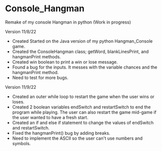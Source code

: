 # Console_Hangman
Remake of my console Hangman in python (Work in progress)

Version 11/8/22

- Created Started on the Java version of my python Hangman_Console game.
- Created the ConsoleHangman class; getWord, blankLinesPrint, and hangmanPrint methods.
- Created win boolean to print a win or lose message.
- Found a bug for the inputs. It messes with the variable chances and the hangmanPrint method.
- Need to test for more bugs.

Version 11/9/22

- Created an outer while loop to restart the game when the user wins or loses.
- Created 2 boolean variables endSwitch and restartSwitch to end the program while playing.
The user can also restart the game mid-game if the user wanted to have a fresh start.
- Created an if and else if statement to change the values of endSwitch and restartSwitch.
- Fixed the hangmanPrint() bug by adding breaks.
- Need to implement the ASCII so the user can't use numbers and symbols.